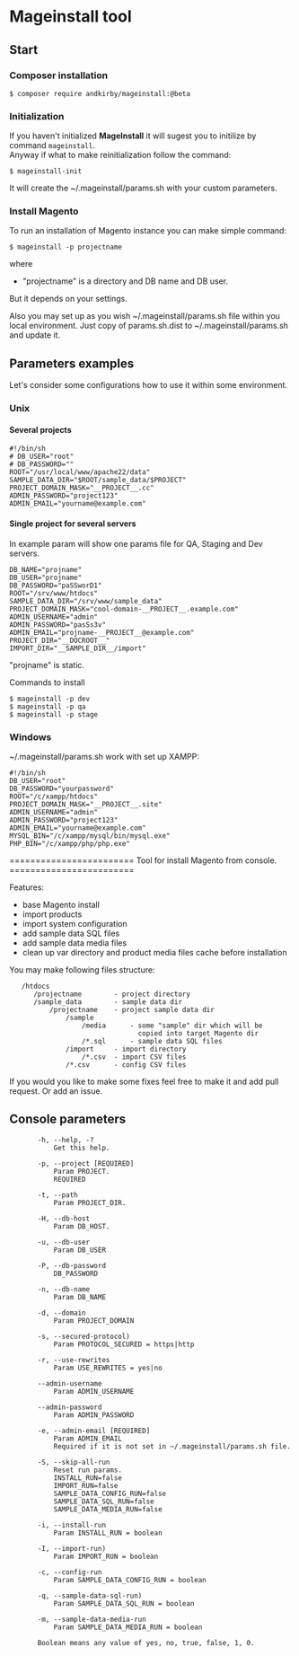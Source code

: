 # Mageinstall tool

## Start
### Composer installation
```shell
$ composer require andkirby/mageinstall:@beta
```
### Initialization
If you haven't initialized **MageInstall** it will sugest you to initilize by command `mageinstall`.<br>
Anyway if what to make reinitialization follow the command: 
```shell
$ mageinstall-init
```
It will create the ~/.mageinstall/params.sh with your custom parameters.

### Install Magento
To run an installation of Magento instance you can make simple command:
```shell
$ mageinstall -p projectname
```
where

* "projectname" is a directory and DB name and DB user.

But it depends on your settings.

Also you may set up as you wish ~/.mageinstall/params.sh file within you local environment.
Just copy of params.sh.dist to ~/.mageinstall/params.sh and update it.

## Parameters examples
Let's consider some configurations how to use it within some environment.

### Unix
#### Several projects

    #!/bin/sh
    # DB_USER="root"
    # DB_PASSWORD=""
    ROOT="/usr/local/www/apache22/data"
    SAMPLE_DATA_DIR="$ROOT/sample_data/$PROJECT"
    PROJECT_DOMAIN_MASK="__PROJECT__.cc"
    ADMIN_PASSWORD="project123"
    ADMIN_EMAIL="yourname@example.com"


#### Single project for several servers
In example param will show one params file for QA, Staging and Dev servers.

    DB_NAME="projname"
    DB_USER="projname"
    DB_PASSWORD="paSSworD1"
    ROOT="/srv/www/htdocs"
    SAMPLE_DATA_DIR="/srv/www/sample_data"
    PROJECT_DOMAIN_MASK="cool-domain-__PROJECT__.example.com"
    ADMIN_USERNAME="admin"
    ADMIN_PASSWORD="pasSs3v"
    ADMIN_EMAIL="projname-__PROJECT__@example.com"
    PROJECT_DIR="__DOCROOT__"
    IMPORT_DIR="__SAMPLE_DIR__/import"

"projname" is static.

Commands to install

    $ mageinstall -p dev
    $ mageinstall -p qa
    $ mageinstall -p stage

### Windows
~/.mageinstall/params.sh work with set up XAMPP:

    #!/bin/sh
    DB_USER="root"
    DB_PASSWORD="yourpassword"
    ROOT="/c/xampp/htdocs"
    PROJECT_DOMAIN_MASK="__PROJECT__.site"
    ADMIN_USERNAME="admin"
    ADMIN_PASSWORD="project123"
    ADMIN_EMAIL="yourname@example.com"
    MYSQL_BIN="/c/xampp/mysql/bin/mysql.exe"
    PHP_BIN="/c/xampp/php/php.exe"

======================== Tool for install Magento from console. ========================

Features:

- base Magento install
- import products
- import system configuration
- add sample data SQL files
- add sample data media files
- clean up var directory and product media files cache before installation

You may make following files structure:

       /htdocs
          /projectname        - project directory
          /sample_data        - sample data dir
              /projectname    - project sample data dir
                  /sample
                      /media      - some "sample" dir which will be
                                    copied into target Magento dir
                      /*.sql      - sample data SQL files
                  /import     - import directory
                      /*.csv  - import CSV files
                  /*.csv      - config CSV files

If you would you like to make some fixes feel free to make it and add pull request. Or add an issue.

## Console parameters
```
       -h, --help, -?
           Get this help.

       -p, --project [REQUIRED]
           Param PROJECT.
           REQUIRED

       -t, --path
           Param PROJECT_DIR.

       -H, --db-host
           Param DB_HOST.

       -u, --db-user
           Param DB_USER

       -P, --db-password
           DB_PASSWORD

       -n, --db-name
           Param DB_NAME

       -d, --domain
           Param PROJECT_DOMAIN

       -s, --secured-protocol)
           Param PROTOCOL_SECURED = https|http

       -r, --use-rewrites
           Param USE_REWRITES = yes|no

       --admin-username
           Param ADMIN_USERNAME

       --admin-password
           Param ADMIN_PASSWORD

       -e, --admin-email [REQUIRED]
           Param ADMIN_EMAIL
           Required if it is not set in ~/.mageinstall/params.sh file.

       -S, --skip-all-run
           Reset run params.
           INSTALL_RUN=false
           IMPORT_RUN=false
           SAMPLE_DATA_CONFIG_RUN=false
           SAMPLE_DATA_SQL_RUN=false
           SAMPLE_DATA_MEDIA_RUN=false

       -i, --install-run
           Param INSTALL_RUN = boolean

       -I, --import-run)
           Param IMPORT_RUN = boolean

       -c, --config-run
           Param SAMPLE_DATA_CONFIG_RUN = boolean

       -q, --sample-data-sql-run)
           Param SAMPLE_DATA_SQL_RUN = boolean

       -m, --sample-data-media-run
           Param SAMPLE_DATA_MEDIA_RUN = boolean
           
       Boolean means any value of yes, no, true, false, 1, 0.
```
